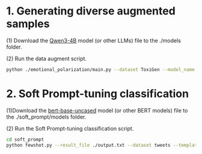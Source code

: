 # 1. Generating diverse augmented samples

(1) Download the [Qwen3-4B](https://huggingface.co/Qwen/Qwen3-4B-Instruct-2507) model (or other LLMs) file to the ./models folder.

(2) Run the data augment script.

```bash
python ./emotional_polarization/main.py --dataset ToxiGen --model_name ../models/Qwen3-4B
```

# 2. Soft Prompt-tuning classification

(1)Download the [bert-base-uncased](https://huggingface.co/google-bert/bert-base-uncased) model (or other BERT models) file to the ./soft_prompt/models folder.

(2) Run the Soft Prompt-tuning classification script.

```bash
cd soft_prompt
python fewshot.py --result_file ./output.txt --dataset tweets --template_id 0 --seed 142 --kptw_lr 3e-05 --verbalizer manual --template_type soft --batch_size 32 --model_name_or_path models/bert-base-uncased --shot 20
```
